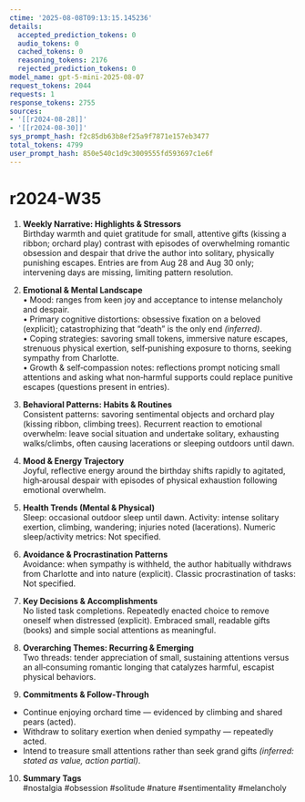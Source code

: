```yaml
---
ctime: '2025-08-08T09:13:15.145236'
details:
  accepted_prediction_tokens: 0
  audio_tokens: 0
  cached_tokens: 0
  reasoning_tokens: 2176
  rejected_prediction_tokens: 0
model_name: gpt-5-mini-2025-08-07
request_tokens: 2044
requests: 1
response_tokens: 2755
sources:
- '[[r2024-08-28]]'
- '[[r2024-08-30]]'
sys_prompt_hash: f2c85db63b8ef25a9f7871e157eb3477
total_tokens: 4799
user_prompt_hash: 850e540c1d9c3009555fd593697c1e6f
---
```

# r2024-W35

1. **Weekly Narrative: Highlights & Stressors**  
Birthday warmth and quiet gratitude for small, attentive gifts (kissing a ribbon; orchard play) contrast with episodes of overwhelming romantic obsession and despair that drive the author into solitary, physically punishing escapes. Entries are from Aug 28 and Aug 30 only; intervening days are missing, limiting pattern resolution.

2. **Emotional & Mental Landscape**  
• Mood: ranges from keen joy and acceptance to intense melancholy and despair.  
• Primary cognitive distortions: obsessive fixation on a beloved (explicit); catastrophizing that “death” is the only end *(inferred)*.  
• Coping strategies: savoring small tokens, immersive nature escapes, strenuous physical exertion, self‑punishing exposure to thorns, seeking sympathy from Charlotte.  
• Growth & self‑compassion notes: reflections prompt noticing small attentions and asking what non‑harmful supports could replace punitive escapes (questions present in entries).

3. **Behavioral Patterns: Habits & Routines**  
Consistent patterns: savoring sentimental objects and orchard play (kissing ribbon, climbing trees). Recurrent reaction to emotional overwhelm: leave social situation and undertake solitary, exhausting walks/climbs, often causing lacerations or sleeping outdoors until dawn.

4. **Mood & Energy Trajectory**  
Joyful, reflective energy around the birthday shifts rapidly to agitated, high‑arousal despair with episodes of physical exhaustion following emotional overwhelm.

5. **Health Trends (Mental & Physical)**  
Sleep: occasional outdoor sleep until dawn. Activity: intense solitary exertion, climbing, wandering; injuries noted (lacerations). Numeric sleep/activity metrics: Not specified.

6. **Avoidance & Procrastination Patterns**  
Avoidance: when sympathy is withheld, the author habitually withdraws from Charlotte and into nature (explicit). Classic procrastination of tasks: Not specified.

7. **Key Decisions & Accomplishments**  
No listed task completions. Repeatedly enacted choice to remove oneself when distressed (explicit). Embraced small, readable gifts (books) and simple social attentions as meaningful.

8. **Overarching Themes: Recurring & Emerging**  
Two threads: tender appreciation of small, sustaining attentions versus an all‑consuming romantic longing that catalyzes harmful, escapist physical behaviors.

9. **Commitments & Follow‑Through**  
- Continue enjoying orchard time — evidenced by climbing and shared pears (acted).  
- Withdraw to solitary exertion when denied sympathy — repeatedly acted.  
- Intend to treasure small attentions rather than seek grand gifts *(inferred: stated as value, action partial)*.

10. **Summary Tags**  
#nostalgia #obsession #solitude #nature #sentimentality #melancholy